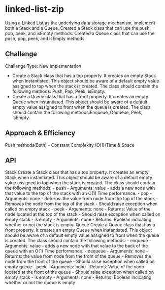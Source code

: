 # linked-list-zip
<!-- Short summary or background information -->
Using a Linked List as the underlying data storage mechanism, implement both a Stack and a Queue. Created a Stack class that can use the push, pop, peek, and isEmpty methods. Created a Queue class that can use the push, pop, peek, and isEmpty methods. 

## Challenge
Challenge Type: New Implementation
- Create a Stack class that has a top property. It creates an empty Stack when instantiated.
        This object should be aware of a default empty value assigned to top when the stack is created.
        The class should contain the following methods: Push, Pop, Peek, isEmpty.
- Create a Queue class that has a front property. It creates an empty Queue when instantiated.
        This object should be aware of a default empty value assigned to front when the queue is created.
        The class should contain the following methods:Enqueue, Dequeue, Peek, isEmpty.

## Approach & Efficiency
Push methods(Both) - Constant Complexity (O(1))Time & Space

## API
Stack
    Create a Stack class that has a top property. It creates an empty Stack when instantiated.
        This object should be aware of a default empty value assigned to top when the stack is created.
        The class should contain the following methods:
        -   push
            -   Arguments: value
            -   adds a new node with that value to the top of the stack with an O(1) Time performance.
        -   pop
            -   Arguments: none
            -   Returns: the value from node from the top of the stack
            -   Removes the node from the top of the stack
            -   Should raise exception when called on empty stack
        -   peek
            -   Arguments: none
            -   Returns: Value of the node located at the top of the stack
            -   Should raise exception when called on empty stack
        -   is empty
            -   Arguments: none
            -   Returns: Boolean indicating whether or not the stack is empty.
Queue
    Create a Queue class that has a front property. It creates an empty Queue when instantiated.
        This object should be aware of a default empty value assigned to front when the queue is created.
        The class should contain the following methods:
        -   enqueue
            -   Arguments: value
            -   adds a new node with that value to the back of the queue with an O(1) Time performance.
        -   dequeue
            -   Arguments: none
            -   Returns: the value from node from the front of the queue
            -   Removes the node from the front of the queue
            -   Should raise exception when called on empty queue
        -   peek
            -   Arguments: none
            -   Returns: Value of the node located at the front of the queue
            -   Should raise exception when called on empty stack
        -   is empty
            -   Arguments: none
            -   Returns: Boolean indicating whether or not the queue is empty
